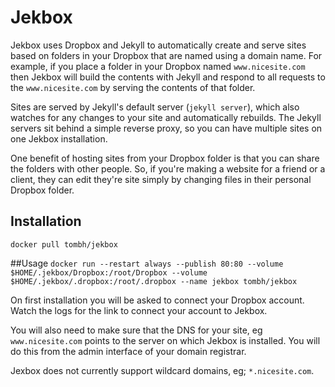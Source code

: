 # Jekbox

Jekbox uses Dropbox and Jekyll to automatically create and serve sites based on folders in your
Dropbox that are named using a domain name. For example, if you place a folder in your Dropbox
named `www.nicesite.com` then Jekbox will build the contents with Jekyll and respond to all
requests to the `www.nicesite.com` by serving the contents of that folder.

Sites are served by Jekyll's default server (`jekyll server`), which also watches
for any changes to your site and automatically rebuilds. The Jekyll servers sit behind a simple
reverse proxy, so you can have multiple sites on one Jekbox installation.

One benefit of hosting sites from your Dropbox folder is that you can share the folders with other
people. So, if you're making a website for a friend or a client, they can edit they're site simply
by changing files in their personal Dropbox folder.

## Installation
`docker pull tombh/jekbox`

##Usage
`docker run --restart always --publish 80:80 --volume $HOME/.jekbox/Dropbox:/root/Dropbox --volume $HOME/.jekbox/.dropbox:/root/.dropbox --name jekbox tombh/jekbox`

On first installation you will be asked to connect your Dropbox account. Watch the logs for the
link to connect your account to Jekbox.

You will also need to make sure that the DNS for your site, eg `www.nicesite.com` points to the
server on which Jekbox is installed. You will do this from the admin interface of your domain registrar.

Jexbox does not currently support wildcard domains, eg; `*.nicesite.com`.
